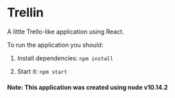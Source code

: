# Trellin

A little Trello-like application using React.

To run the application you should:

1. Install dependencies: `npm install`

2. Start it: `npm start`

#### Note: This application was created using node v10.14.2